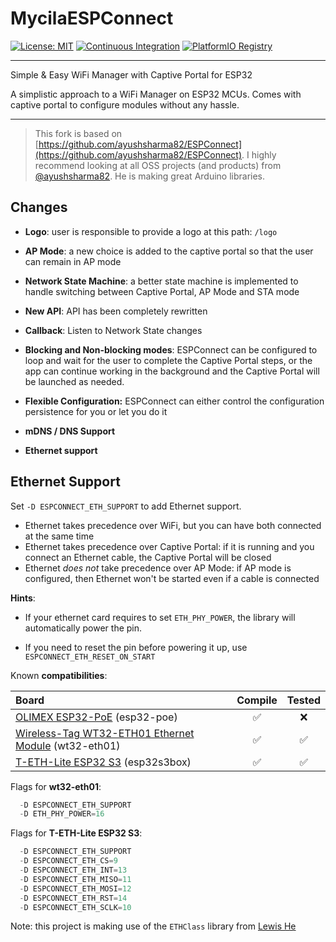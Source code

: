 # MycilaESPConnect

[![License: MIT](https://img.shields.io/badge/License-GPL%203.0-yellow.svg)](https://opensource.org/licenses/gpl-3-0)
[![Continuous Integration](https://github.com/mathieucarbou/MycilaESPConnect/actions/workflows/ci.yml/badge.svg)](https://github.com/mathieucarbou/MycilaESPConnect/actions/workflows/ci.yml)
[![PlatformIO Registry](https://badges.registry.platformio.org/packages/mathieucarbou/library/MycilaESPConnect.svg)](https://registry.platformio.org/libraries/mathieucarbou/MycilaESPConnect)

---

Simple & Easy WiFi Manager with Captive Portal for ESP32

A simplistic approach to a WiFi Manager on ESP32 MCUs. Comes with captive portal to configure modules without any hassle.

---

> This fork is based on [https://github.com/ayushsharma82/ESPConnect](https://github.com/ayushsharma82/ESPConnect).
> I highly recommend looking at all OSS projects (and products) from [@ayushsharma82](https://github.com/ayushsharma82).
> He is making great Arduino libraries.

## Changes

- **Logo**: user is responsible to provide a logo at this path: `/logo`

- **AP Mode**: a new choice is added to the captive portal so that the user can remain in AP mode

- **Network State Machine**: a better state machine is implemented to handle switching between Captive Portal, AP Mode and STA mode

- **New API**: API has been completely rewritten

- **Callback**: Listen to Network State changes

- **Blocking and Non-blocking modes**: ESPConnect can be configured to loop and wait for the user to complete the Captive Portal steps, or the app can continue working in the background and the Captive Portal will be launched as needed.

- **Flexible Configuration:** ESPConnect can either control the configuration persistence for you or let you do it

- **mDNS / DNS Support**

- **Ethernet support**

## Ethernet Support

Set `-D ESPCONNECT_ETH_SUPPORT` to add Ethernet support.

- Ethernet takes precedence over WiFi, but you can have both connected at the same time
- Ethernet takes precedence over Captive Portal: if it is running and you connect an Ethernet cable, the Captive Portal will be closed
- Ethernet _does not_ take precedence over AP Mode: if AP mode is configured, then Ethernet won't be started even if a cable is connected

**Hints**:

- If your ethernet card requires to set `ETH_PHY_POWER`, the library will automatically power the pin.

- If you need to reset the pin before powering it up, use `ESPCONNECT_ETH_RESET_ON_START`

Known **compatibilities**:

| **Board**                                                                                                                        | **Compile** | **Tested** |
| :------------------------------------------------------------------------------------------------------------------------------- | :---------: | :--------: |
| [OLIMEX ESP32-PoE](https://docs.platformio.org/en/stable/boards/espressif32/esp32-poe.html) (esp32-poe)                          |     ✅      |     ❌     |
| [Wireless-Tag WT32-ETH01 Ethernet Module](https://docs.platformio.org/en/stable/boards/espressif32/wt32-eth01.html) (wt32-eth01) |     ✅      |     ✅     |
| [T-ETH-Lite ESP32 S3](https://github.com/Xinyuan-LilyGO/LilyGO-T-ETH-Series/) (esp32s3box)                                       |     ✅      |     ✅     |

Flags for **wt32-eth01**:

```cpp
  -D ESPCONNECT_ETH_SUPPORT
  -D ETH_PHY_POWER=16
```

Flags for **T-ETH-Lite ESP32 S3**:

```cpp
  -D ESPCONNECT_ETH_SUPPORT
  -D ESPCONNECT_ETH_CS=9
  -D ESPCONNECT_ETH_INT=13
  -D ESPCONNECT_ETH_MISO=11
  -D ESPCONNECT_ETH_MOSI=12
  -D ESPCONNECT_ETH_RST=14
  -D ESPCONNECT_ETH_SCLK=10
```

Note: this project is making use of the `ETHClass` library from [Lewis He](https://github.com/Xinyuan-LilyGO/LilyGO-T-ETH-Series/tree/master/lib/ETHClass)
